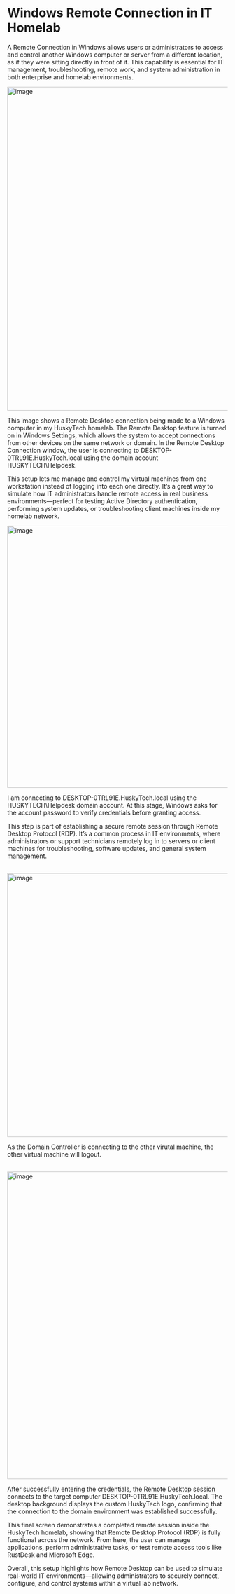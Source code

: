 
<h1>Windows Remote Connection in IT Homelab</h1>

<p>
  A Remote Connection in Windows allows users or administrators to access and control another Windows computer or server from a different location, as if they were sitting directly in front of it. This capability is essential for IT management, troubleshooting, remote work, and system administration in both enterprise and homelab environments.
</p>


<img width="1364" height="739" alt="image" src="https://github.com/user-attachments/assets/64794316-1008-46b4-981b-28c290e6609e" />

<br>

<p>
  This image shows a Remote Desktop connection being made to a Windows computer in my HuskyTech homelab. The Remote Desktop feature is turned on in Windows Settings, which allows the system to accept connections from other devices on the same network or domain. In the Remote Desktop Connection window, the user is connecting to DESKTOP-0TRL91E.HuskyTech.local using the domain account HUSKYTECH\Helpdesk.

This setup lets me manage and control my virtual machines from one workstation instead of logging into each one directly. It’s a great way to simulate how IT administrators handle remote access in real business environments—perfect for testing Active Directory authentication, performing system updates, or troubleshooting client machines inside my homelab network.
</p>


<img width="972" height="598" alt="image" src="https://github.com/user-attachments/assets/8817b965-b02a-470d-9024-05ab214772de" />

<br>

<p>
I am connecting to DESKTOP-0TRL91E.HuskyTech.local using the HUSKYTECH\Helpdesk domain account. At this stage, Windows asks for the account password to verify credentials before granting access.

This step is part of establishing a secure remote session through Remote Desktop Protocol (RDP). It’s a common process in IT environments, where administrators or support technicians remotely log in to servers or client machines for troubleshooting, software updates, and general system management.
</p>


<br>

<img width="810" height="602" alt="image" src="https://github.com/user-attachments/assets/ab2ee3f7-aec8-46f9-8e82-19da963945e0" />

<p>As the Domain Controller is connecting to the other virutal machine, the other virtual machine will logout.</p>

<br>

<img width="1361" height="702" alt="image" src="https://github.com/user-attachments/assets/50966a27-859d-4781-b97a-f4fbdf229f83" />
<br>
<p>
After successfully entering the credentials, the Remote Desktop session connects to the target computer DESKTOP-0TRL91E.HuskyTech.local. The desktop background displays the custom HuskyTech logo, confirming that the connection to the domain environment was established successfully.

This final screen demonstrates a completed remote session inside the HuskyTech homelab, showing that Remote Desktop Protocol (RDP) is fully functional across the network. From here, the user can manage applications, perform administrative tasks, or test remote access tools like RustDesk and Microsoft Edge.

Overall, this setup highlights how Remote Desktop can be used to simulate real-world IT environments—allowing administrators to securely connect, configure, and control systems within a virtual lab network.
  
</p>
